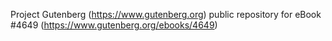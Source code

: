 Project Gutenberg (https://www.gutenberg.org) public repository for eBook #4649 (https://www.gutenberg.org/ebooks/4649)
